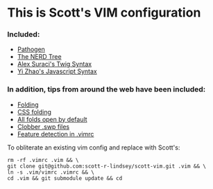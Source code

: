 This is Scott's VIM configuration 
=================================

### Included:
 * [Pathogen](https://github.com/tpope/vim-pathogen)
 * [The NERD Tree](https://github.com/scrooloose/nerdtree)
 * [Alex Suraci's Twig Syntax](http://darcsden.com/daniel/dotfiles/browse/.vim/syntax/twig.vim)
 * [Yi Zhao's Javascript Syntax](http://www.vim.org/scripts/script.php?script_id=1491)

### In addition, tips from around the web have been included:
 * [Folding](http://vim.wikia.com/wiki/Folding)
 * [CSS folding](https://twitter.com/imajes/status/20495521136)
 * [All folds open by default](http://vim.wikia.com/wiki/All_folds_open_when_opening_a_file)
 * [Clobber .swp files](http://vim.1045645.n5.nabble.com/How-to-disable-the-warning-when-swp-file-exists-td1168367.html)
 * [Feature detection in .vimrc](http://stackoverflow.com/questions/11035933/ignore-unknown-option-errors-in-vimrc)


To obliterate an existing vim config and replace with Scott's:

    rm -rf .vimrc .vim && \
    git clone git@github.com:scott-r-lindsey/scott-vim.git .vim && \
    ln -s .vim/vimrc .vimrc && \
    cd .vim && git submodule update && cd

